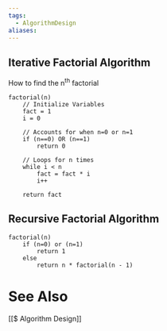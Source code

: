 ```yaml
---
tags:
  - AlgorithmDesign
aliases:
---
```

## Iterative Factorial Algorithm
How to find the n<sup>th</sup> factorial

```
factorial(n)
	// Initialize Variables
	fact = 1
	i = 0
	
	// Accounts for when n=0 or n=1
	if (n==0) OR (n==1)
		return 0
	
	// Loops for n times
	while i < n
		fact = fact * i
		i++
	
	return fact 
```

## Recursive Factorial Algorithm
```
factorial(n)
    if (n=0) or (n=1)
        return 1
    else
        return n * factorial(n - 1)
```

# See Also
[[$ Algorithm Design]]